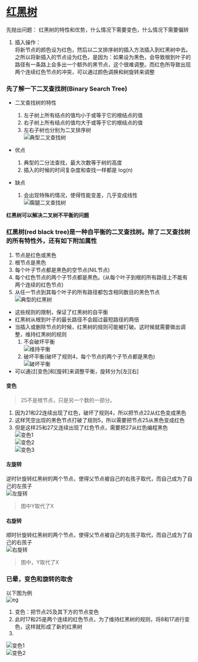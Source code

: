 # [红黑树](https://zhuanlan.zhihu.com/p/31805309)
先抛出问题： 红黑树的特性和优势，什么情况下需要变色，什么情况下需要偏转  
1. 插入操作：  
将新节点的颜色设为红色，然后以二叉排序树的插入方法插入到红黑树中去。之所以将新插入的节点设为红色，是因为：如果设为黑色，会导致根到叶子的路径有一条路上会多出一个额外的黑节点，这个很难调整。而红色所导致出现两个连续红色节点的冲突，可以通过颜色调换和树旋转来调整  

### 先了解一下二叉查找树(Binary Search Tree)  
- 二叉查找树的特性  
    1. 左子树上所有结点的值均小于或等于它的根结点的值  
    2. 右子树上所有结点的值均大于或等于它的根结点的值  
    3. 左右子树也分别为二叉排序树  
![典型二叉查找树](https://pic2.zhimg.com/80/v2-13716ce8772e77b8f448408a60dee6ad_hd.jpg)  

- 优点  
    1. 典型的二分法查找，最大次数等于树的高度  
    2. 插入的时候的时间复杂度和查找一样都是 log(n)  

- 缺点  
    1. 会出现特殊的情况，使得性能变差，几乎变成线性  
![瘸腿二叉查找树](https://pic1.zhimg.com/80/v2-38e1125c3caa7bc83723f70f28533638_hd.jpg)  

**红黑树可以解决二叉树不平衡的问题**

### 红黑树(red black tree)是一种自平衡的二叉查找树。除了二叉查找树的所有特性外，还有如下附加属性
1. 节点是红色或黑色  
2. 根节点是黑色  
3. 每个叶子节点都是黑色的空节点(NIL节点)
4. 每个红色节点的两个子节点都是黑色。(从每个叶子到根的所有路径上不能有两个连续的红色节点)  
5. 从任一节点到其每个叶子的所有路径都包含相同数目的黑色节点  
![典型的红黑树](https://pic3.zhimg.com/80/v2-a183459a6010189e8b2b9415d85e550e_hd.jpg)  

- 这些规则的限制，保证了红黑树的自平衡  
- 红黑树从根到叶子的最长路径不会超过最短路径的两倍  
- 当插入或删除节点的时候，红黑树的规则可能被打破。这时候就需要做出调整，维持红黑树的规则  
    1. 不会破坏平衡  
    ![维持平衡](https://pic2.zhimg.com/80/v2-4e1da1dd37311a8f6d31e809afb9fc59_hd.jpg)    
    2. 破坏平衡(破坏了规则4，每个节点的两个子节点都是黑色)  
    ![破坏平衡](https://pic4.zhimg.com/80/v2-c90fee5bc6422c16dcd13e890ff4a74f_hd.jpg)  
- 可以通过[变色]和[旋转]来调整平衡，旋转分为[左][右]  

#### 变色  
> 25不是根节点，只是另一个数的一部分。
1. 因为21和22连续出现了红色，破坏了规则4，所以把节点22从红色变成黑色  
2. 这样凭空出现的黑色节点打破了规则5，所以需要把节点25从黑色变成红色  
3. 但是这样25和27又连续出现了红色节点，需要把27从红色编程黑色   
![变色1](https://pic4.zhimg.com/80/v2-d4827e3f1f5f9556c01ea8ec6982775b_hd.jpg)  
![变色2](https://pic2.zhimg.com/80/v2-29e61d08dec823db494afd92e8c9666d_hd.jpg)  
![变色3](https://pic1.zhimg.com/80/v2-ded4f2cf7b64cb0106960f049bff2e84_hd.jpg)  

#### 左旋转  
逆时针旋转红黑树的两个节点，使得父节点被自己的右孩子取代，而自己成为了自己的左孩子  
![左旋转](https://pic1.zhimg.com/80/v2-6cb033d91d7379b22d2dcd3d0f201c54_hd.jpg)  
> 图中Y取代了X  

#### 右旋转  
顺时针旋转红黑树的两个节点，使得父节点被自己的左孩子取代，而自己成为了自己的右孩子  
![右旋转](https://pic4.zhimg.com/80/v2-24f4d2e75d0ccf54aeb6c2d5b36092f7_hd.jpg)  
> 图中，Y取代了X  

### 已晕，变色和旋转的取舍  
以下图为例  
![eg](https://pic4.zhimg.com/80/v2-c90fee5bc6422c16dcd13e890ff4a74f_hd.jpg)  
1. 变色：把节点25及其下方的节点变色  
2. 此时17和25是两个连续的红色节点，为了维持红黑树的规则，将8和17进行变色，这样就形成了新的红黑树  
3. 
![变色1](https://pic1.zhimg.com/80/v2-14c23802cc0a4188c9d988c99e130458_hd.jpg)  
![变色2](https://pic3.zhimg.com/80/v2-5710d043b731d272c35e864bb1026996_hd.jpg)  